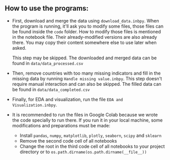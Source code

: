 How to use the programs:
----------------
- First, download and merge the data using `download_data.inbpy`.
When the program is running, it'll ask you to modify some files, those files can be found inside the `code` folder.
How to modify those files is mentioned in the notebook file.
Their already-modified versions are also already there.
You may copy their content somewhere else to use later when asked.

    This step may be skipped.
    The downloaded and merged data can be found in `data/data_processed.csv`

- Then, remove countries with too many missing indicators and fill in the missing data by running `Handle missing value.inbpy`.
This step doesn't require manual interaction and can also be skipped.
The filled data can be found in `data/data_completed.csv`

- Finally, for EDA and visualization, run the file `EDA and Visualization.inbpy`.

- It is recommended to run the files in Google Colab because we wrote the code specially to run there.
If you run it in your local machine, some modifications and preparations must be made:
    - Install `pandas`, `numpy`, `matplotlib`, `plotly`, `seaborn`, `scipy` and `sklearn`
    - Remove the second code cell of all notebooks
    - Change the root in the third code cell of all notebooks to your project directory
    or to `os.path.dirname(os.path.dirname(__file__))`